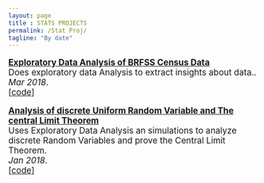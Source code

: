 ```yaml
---
layout: page
title : STATS PROJECTS  
permalink: /Stat Proj/
tagline: "By date"
---
```

<!--<div class="tagline">
<span class="page-title">Publications</span> <span class="page-tagline"><em>by Date</em></span>
</div>-->
<div class="manual-post" style="font-size: 17px">
<div>
<!--   <div class="manual manual-title">
  <strong>2017</strong>
  </div> -->
   <p>  <div class="manual-content">
  <a  href="/papers/EDA_BRFSS.pdf"  style="font-weight: bolder;">
      Exploratory Data Analysis of BRFSS Census Data</a><br>
      Does exploratory data Analysis to extract insights about data..<br><i>Mar 2018</i>.<br><span>[<a href="https://github.com/ruchin33/Probability_and_Inferential_Statistics/tree/master/Final_Proj_Prob_data_inference_BRFSS_data">code</a>]</span>
  </div>
</p>
   <p>  <div class="manual-content">
  <a  href="/papers/Analysis_of_Discrete_Random_Var.html"  style="font-weight: bolder;">
      Analysis of discrete Uniform Random Variable and The central Limit Theorem </a><br>
      Uses Exploratory Data Analysis an simulations to analyze discrete Random Variables and prove the Central Limit Theorem.<br><i>Jan 2018</i>.<br><span>[<a href="https://github.com/ruchin33/Probability_and_Inferential_Statistics/tree/master/Project_Analysis_of_discrete_random_variables">code</a>]</span>
      </div>
</p>
</div>


